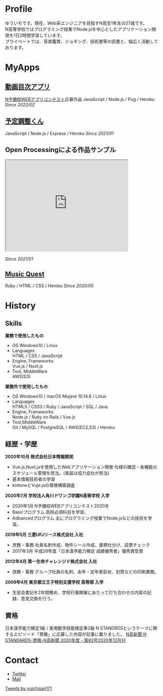 

# Profile
ゆういちです。現在、Web系エンジニアを目指すN高生1年生の27歳です。  
N高等学校ではプログラミング授業でNode.jsを中心としたアプリケーション開発を1日2時間学習しています。  
プライベートでは、音楽鑑賞、ジョギング、技術書等の読書と、幅広く活動しております。　

# MyApps
## [動画目次アプリ](https://arcane-depths-59921.herokuapp.com/posts)
[N予備校WEBアプリコンテスト](https://progedu.github.io/webappcontest/2020/winter/entry/index.html)応募作品
JavaScript / Node.js / Pug / Heroku
_Since 2022/02_

## [予定調整くん](https://calm-atoll-21128.herokuapp.com/)
JavaScript / Node.js / Express / Heroku
_Since 2021/01_

## Open Processingによる作品サンプル
<iframe src="https://www.openprocessing.org/sketch/1052903/embed/" width="400" height="300"></iframe>

_Since 2021/01_

## [Music Quest](https://musicquest.herokuapp.com/)
Ruby / HTML / CSS / Heroku
_Since 2020/05_

# History

## Skills

**業務で使用したもの**
- OS
Windows10 / Linux
- Languages  
HTML / CSS / JavaScript
- Engine, Frameworks  
Vue.js / Nuxt.js
- Tool, MiddleWare  
AWS(S3)

**業務外で使用したもの**

- OS
Windows10 / macOS Mojave 10.14.6 / Linux
- Languages  
HTML5 / CSS3 / Ruby / JavaScript / SQL / Java
- Engine, Frameworks  
Node.js / Ruby on Rails / Vue.js
- Tool,MiddleWare  
Git / MySQL / PostgreSQL / AWS(EC2,S3) / Heroku

## 経歴・学歴

**2020年10月 株式会社日本情報開発**
- Vue.js,Nuxt.jsを使用したWebアプリケーション開発
仕様の確認・各機能のスケジュール管理を担当。(実装は協力会社が担当)
- 基本情報技術者の学習
- kintoneとVuje.jsの環境構築調査

**2020年7月 学校法人角川ドワンゴ学園N高等学校 入学**
- 2020年1月 N予備校WEBアプリコンテスト2020冬
- Basicプログラム
高校必須科目を学習。
- Adbancedプログラム
主にプログラミング授業でNode.jsなどの技術を学習。

**2019年5月 三菱UFJリース株式会社 入社**
- 庶務・事務
  社員名刺作成、物件シール作成、書類仕分け、証票チェック
- 2017年3月 平成26年度「日本漢字能力検定 成績優秀者」優秀賞受賞

**2012年4月 第一生命チャレンジド株式会社 入社**
- 庶務・事務
 グループ社員の名刺、永年・定年表彰状、封筒などの印刷業務。

**2009年4月 東京都立王子特別支援学校 高等部 入学**
- 生徒会書記を2年間務め、学校行事開催にあたって打ち合わせの内容の記録、意見交換を行う。

## 資格
日本漢字能力検定1級 / 実用数学技能検定準2級
N STANDRDSというテーマに関するエピソード「貫徹」に応募した内容が記事に載りました。
[N高新聞 N STANDARDS-貫徹-N高新聞 2020年度 - 第82号2020年12月刊](https://sites.google.com/nnn.ed.jp/n-newspaper2019/%E7%AC%AC82%E5%8F%B72020%E5%B9%B412%E6%9C%88%E5%88%8A?pli=1&authuser=2#h.h84ebi89n3hj)

# Contact
- [Twitter](https://twitter.com/yuichisan171)
- [Mail](mailto:yuuichi_20n2100080@nnn.ed.jp)

<a class="twitter-timeline" data-width="400" data-height="600" data-theme="light" href="https://twitter.com/yuichisan171?ref_src=twsrc%5Etfw">Tweets by yuichisan171</a> <script async src="https://platform.twitter.com/widgets.js" charset="utf-8"></script>
